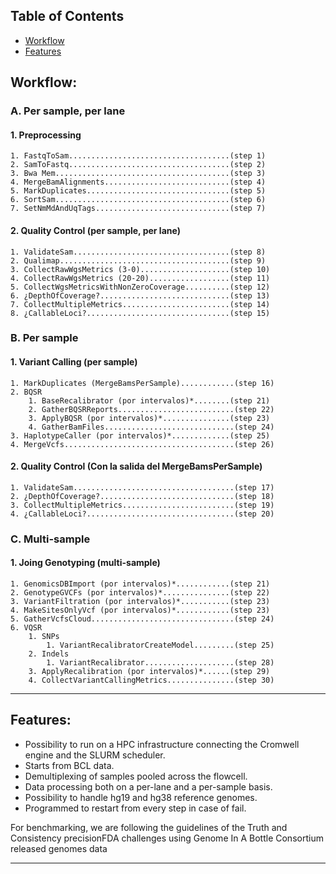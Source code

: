 ## Table of Contents

* [Workflow](#workflow)
* [Features](#features)

## Workflow:

### A. Per sample, per lane

#### 1. Preprocessing
    1. FastqToSam....................................(step 1)
    2. SamToFastq....................................(step 2)
    3. Bwa Mem.......................................(step 3)
    4. MergeBamAlignments............................(step 4)
    5. MarkDuplicates................................(step 5)
    6. SortSam.......................................(step 6)
    7. SetNmMdAndUqTags..............................(step 7)

#### 2. Quality Control (per sample, per lane)
    1. ValidateSam...................................(step 8)
    2. Qualimap......................................(step 9)
    3. CollectRawWgsMetrics (3-0)....................(step 10)
    4. CollectRawWgsMetrics (20-20)..................(step 11)
    5. CollectWgsMetricsWithNonZeroCoverage..........(step 12)
    6. ¿DepthOfCoverage?.............................(step 13)
    7. CollectMultipleMetrics........................(step 14)
    8. ¿CallableLoci?................................(step 15)
 
### B. Per sample
   
#### 1. Variant Calling (per sample)
    1. MarkDuplicates (MergeBamsPerSample)............(step 16)
    2. BQSR
        1. BaseRecalibrator (por intervalos)*........(step 21)
        2. GatherBQSRReports..........................(step 22)
        3. ApplyBQSR (por intervalos)*...............(step 23)
        4. GatherBamFiles.............................(step 24)
    3. HaplotypeCaller (por intervalos)*.............(step 25)
    4. MergeVcfs......................................(step 26)
 
#### 2. Quality Control (Con la salida del MergeBamsPerSample)
    1. ValidateSam....................................(step 17)
    2. ¿DepthOfCoverage?..............................(step 18)
    3. CollectMultipleMetrics.........................(step 19)
    4. ¿CallableLoci?.................................(step 20)
 
### C. Multi-sample
 
#### 1. Joing Genotyping (multi-sample)
    1. GenomicsDBImport (por intervalos)*............(step 21)
    2. GenotypeGVCFs (por intervalos)*...............(step 22)
    3. VariantFiltration (por intervalos)*...........(step 23)
    4. MakeSitesOnlyVcf (por intervalos)*............(step 23)
    5. GatherVcfsCloud................................(step 24)
    6. VQSR
        1. SNPs
            1. VariantRecalibratorCreateModel.........(step 25)
        2. Indels
            1. VariantRecalibrator....................(step 28)
        3. ApplyRecalibration (por intervalos)*......(step 29)
        4. CollectVariantCallingMetrics...............(step 30)

---

## Features:

- Possibility to run on a HPC infrastructure connecting the Cromwell engine and the SLURM scheduler.
- Starts from BCL data.
- Demultiplexing of samples pooled across the flowcell.
- Data processing both on a per-lane and a per-sample basis.
- Possibility to handle hg19 and hg38 reference genomes.
- Programmed to restart from every step in case of fail.

For benchmarking, we are following the guidelines of the Truth and Consistency precisionFDA challenges using Genome In A Bottle Consortium released genomes data

---